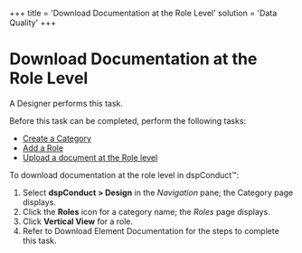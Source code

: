 +++
title = 'Download Documentation at the Role Level'
solution = 'Data Quality'
+++

# Download Documentation at the Role Level

A Designer performs this task.

Before this task can be completed, perform the following tasks:

  - [Create a Category](Create_a_Category.htm)
  - [Add a Role](Add_a_Role.htm)
  - [Upload a document at the Role
    level](Upload_Documentation_at_the_Role_Level.htm)

To download documentation at the role level in dspConduct™:

1.  Select **dspConduct \> Design** in the *Navigation* pane; the
    Category page displays.
2.  Click the **Roles** icon for a category name; the *Roles* page
    displays.
3.  Click **Vertical View** for a role.
4.  Refer to
    <span id="Download Element Documentation" class="popUpLink">Download
    Element Documentation</span> for the steps to complete this task.
